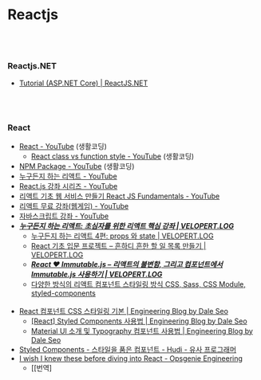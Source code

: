 Reactjs
==========


 <br/><br/>

### Reactjs.NET
- [Tutorial (ASP.NET Core) | ReactJS.NET](https://reactjs.net/tutorials/aspnetcore.html)


 <br/><br/>


### React
- [React - YouTube](https://www.youtube.com/playlist?list=PLuHgQVnccGMCRv6f8H9K5Xwsdyg4sFSdi) (생활코딩)
    - [React class vs function style - YouTube](https://www.youtube.com/playlist?list=PLuHgQVnccGMCEfBwnNGsJCQDiqSWI-edj) (생활코딩)
- [NPM Package - YouTube](https://www.youtube.com/playlist?list=PLuHgQVnccGMB4krR04ug5nEXJ3sAEOWDL) (생활코딩)
- [누구든지 하는 리액트 - YouTube](https://www.youtube.com/playlist?list=PL9FpF_z-xR_E4rxYMMZx5cOpwaiwCzWUH)
- [React.js 강좌 시리즈 - YouTube](https://www.youtube.com/playlist?list=PL9FpF_z-xR_GMujql3S_XGV2SpdfDBkeC)
- [리액트 기초 웹 서비스 만들기 React JS Fundamentals - YouTube](https://www.youtube.com/playlist?list=PL7jH19IHhOLOFTVD4R8FeZWkwpVi8-9Fv)
- [리액트 무료 강좌(웹게임) - YouTube](https://www.youtube.com/playlist?list=PLcqDmjxt30RtqbStQqk-eYMK8N-1SYIFn)
- [자바스크립트 강좌 - YouTube](https://www.youtube.com/playlist?list=PLcqDmjxt30Rtbxbh4eJREOVekql_kWVmu)
- [___누구든지 하는 리액트: 초심자를 위한 리액트 핵심 강좌 | VELOPERT.LOG___](https://velopert.com/3613)
    - [누구든지 하는 리액트 4편: props 와 state | VELOPERT.LOG](https://velopert.com/3629)
    - [React 기초 입문 프로젝트 – 흔하디 흔한 할 일 목록 만들기 | VELOPERT.LOG](https://velopert.com/3480)
    - [___React ❤️ Immutable.js – 리액트의 불변함, 그리고 컴포넌트에서 Immutable.js 사용하기 | VELOPERT.LOG___](https://velopert.com/3486)
    - [다양한 방식의 리액트 컴포넌트 스타일링 방식 CSS, Sass, CSS Module, styled-components](https://velog.io/@velopert/react-component-styling)  <br/><br/>
- [React 컴포넌트 CSS 스타일링 기본 | Engineering Blog by Dale Seo](https://www.daleseo.com/react-styling/)
    - [[React] Styled Components 사용법 | Engineering Blog by Dale Seo](https://www.daleseo.com/react-styled-components/)
    - [Material UI 소개 및 Typography 컴포넌트 사용법 | Engineering Blog by Dale Seo](https://www.daleseo.com/material-ui-typography/)
- [Styled Components - 스타일을 품은 컴포넌트 - Hudi - 유사 프로그래머](https://hudi.kr/styled-components-%EC%8A%A4%ED%83%80%EC%9D%BC%EC%9D%84-%ED%92%88%EC%9D%80-%EC%BB%B4%ED%8F%AC%EB%84%8C%ED%8A%B8/)
- [I wish I knew these before diving into React - Opsgenie Engineering](https://engineering.opsgenie.com/i-wish-i-knew-these-before-diving-into-react-301e0ee2e488)
    - [[번역]
